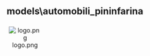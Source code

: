 ## models\automobili_pininfarina
<div class="col" style="display: inline-block; width: 16.66%; padding: 5px; box-sizing: border-box; text-align: center;">
<img src="https://media.evkx.net/multimedia/models/automobili_pininfarina/logo_xst.png" class="img-thumbnail" alt="logo.png">
logo.png
</div>
